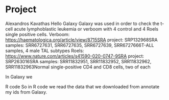 # Project
Alexandros Kavathas
Hello 
Galaxy
Galaxy was used in order to check the t-cell acute lymphoblastic leukemia or verboom with 4 control and 4 Roels single positive cells.
Verboom: https://haematologica.org/article/view/8715SRA project: SRP132968SRA samples: SRR6727631, SRR6727635, SRR6727639, SRR6727666T-ALL samples, 4 male TAL subtypes
Roels: https://www.nature.com/articles/s41590-020-0747-9SRA project: SRP263016SRA samples:  SRR11832951, SRR11832952, SRR11832962, SRR11832963Normal single-positive CD4 and CD8 cells, two of each

In Galaxy we 

R code
So in R code we read the data that we downloaded from annotate my ids from Galaxy.
